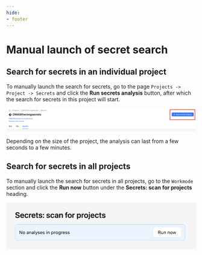 ```yaml
---
hide:
- footer
---
```

# Manual launch of secret search

## Search for secrets in an individual project

To manually launch the search for secrets, go to the page `Projects -> Project -> Secrets` and click the **Run secrets analysis** button, after which the search for secrets in this project will start.

![Manual launch for one project](/assets/img/secrets/manual-launch.png)

Depending on the size of the project, the analysis can last from a few seconds to a few minutes.

## Search for secrets in all projects

To manually launch the search for secrets in all projects, go to the `Workmode` section and click the **Run now** button under the **Secrets: scan for projects** heading.

![Manual launch for all projects](/assets/img/secrets/manual-launch-all.png)